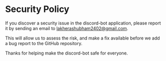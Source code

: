 # Security Policy

If you discover a security issue in the discord-bot application, please report it by sending an
email to [lakherashubham2402@gmail.com](mailto:lakherashubham2402@gmail.com).

This will allow us to assess the risk, and make a fix available before we add a
bug report to the GitHub repository.

Thanks for helping make the discord-bot safe for everyone.
